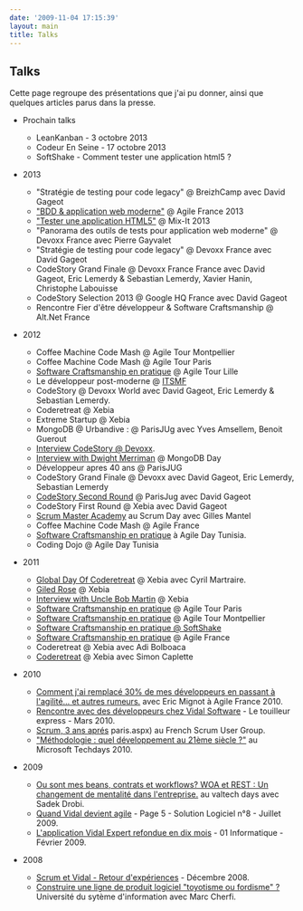 ```yaml
---
date: '2009-11-04 17:15:39'
layout: main
title: Talks
---
```

<h2>Talks</h2>
Cette page regroupe des présentations que j'ai pu donner, ainsi que quelques articles parus dans la presse. 


* Prochain talks
  * LeanKanban - 3 octobre 2013 
  * Codeur En Seine - 17 octobre 2013
  * SoftShake - Comment tester une application html5 ?

* 2013
  * "Stratégie de testing pour code legacy" @ BreizhCamp avec David Gageot
  * ["BDD & application web moderne"](https://github.com/jeanlaurent/CucumberAndZombie/blob/master/CucumberZombie-AgileFrance2013.pdf?raw=true) @ Agile France 2013
  * ["Tester une application HTML5"](https://github.com/jeanlaurent/CucumberAndZombie/blob/master/CucumberZombie-MixIt2013.pdf?raw=true) @ Mix-It 2013
  * "Panorama des outils de tests pour application web moderne" @ Devoxx France avec Pierre Gayvalet
  * "Stratégie de testing pour code legacy" @ Devoxx France avec David Gageot
  * CodeStory Grand Finale @ Devoxx France France avec David Gageot, Eric Lemerdy & Sebastian Lemerdy, Xavier Hanin, Christophe Labouisse
  * CodeStory Selection 2013 @ Google HQ France avec David Gageot
  * Rencontre Fier d'être développeur & Software Craftsmanship @ Alt.Net France

* 2012
  * Coffee Machine Code Mash @ Agile Tour Montpellier
  * Coffee Machine Code Mash @ Agile Tour Paris
  * [Software Craftsmanship en pratique](http://www.slideshare.net/jl.morlhon/software-craftsmanship-en-pratique-agiletour) @ Agile Tour Lille
  * Le développeur post-moderne @ [ITSMF](http://www.itsmf.fr/)
  * CodeStory @ Devoxx World avec David Gageot, Eric Lemerdy & Sebastian Lemerdy.
  * Coderetreat @ Xebia
  * Extreme Startup @ Xebia
  * MongoDB @ Urbandive : @ ParisJUg avec Yves Amsellem, Benoit Guerout
  * [Interview CodeStory @ Devoxx](http://www.parleys.com/#st=5&id=3174&sl=0).
  * [Interview with Dwight Merriman](http://blog.xebia.fr/2012/03/07/qa-with-dwight-merriman/) @ MongoDB Day
  * Développeur apres 40 ans @ ParisJUG
  * CodeStory Grand Finale @ Devoxx avec David Gageot, Eric Lemerdy, Sebastian Lemerdy
  * [CodeStory Second Round](https://speakerdeck.com/dgageot/finale-code-story) @ ParisJug avec David Gageot
  * CodeStory First Round @ Xebia avec David Gageot
  * [Scrum Master Academy](http://www.youtube.com/watch?v=9y9VTw7nL3Q) au Scrum Day avec Gilles Mantel
  * Coffee Machine Code Mash @ Agile France
  * [Software Craftsmanship en pratique](https://speakerdeck.com/u/jeanlaurent/p/software-craftsmanship-en-pratique-at-agile-day-tunisia) à Agile Day Tunisia.
  * Coding Dojo @ Agile Day Tunisia

* 2011
  * [Global Day Of Coderetreat](http://blog.xebia.fr/2011/11/29/coderetreat/) @ Xebia avec Cyril Martraire.
  * [Giled Rose](https://github.com/xebia-france/gildedrose-kata) @ Xebia
  * [Interview with Uncle Bob Martin](http://blog.xebia.fr/2011/05/25/interview-avec-robert-martin/) @ Xebia
  * [Software Craftsmanship en pratique](http://www.slideshare.net/jl.morlhon/software-craftsmanship-en-pratique-agiletour) @ Agile Tour Paris
  * [Software Craftsmanship en pratique](http://www.slideshare.net/jl.morlhon/software-craftsmanship-en-pratique-agiletour) @ Agile Tour Montpellier
  * [Software Craftsmanship en pratique @ SoftShake](http://www.slideshare.net/jl.morlhon/software-craftsmanship-en-pratique)
  * [Software Craftsmanship en pratique]((http://www.slideshare.net/jl.morlhon/software-craftsmanship-en-pratique-agiletour)) @ Agile France
  * Coderetreat @ Xebia avec Adi Bolboaca
  * [Coderetreat](http://blog.xebia.fr/2011/05/09/code-retreat-juin-2011/) @ Xebia avec Simon Caplette

* 2010
  * [Comment j'ai remplacé 30% de mes développeurs en passant à l'agilité... et autres rumeurs.](http://www.slideshare.net/jl.morlhon/comment-jai-remplac-30-de-mes-dveloppeurs-en-adoptant-lagilit-et-autres-rumeurs) avec Eric Mignot à Agile France 2010.
  * [Rencontre avec des développeurs chez Vidal Software](http://www.touilleur-express.fr/2010/03/19/rencontre-avec-des-developpeurs-chez-vidal-software/) - Le touilleur express - Mars 2010.
  * [Scrum, 3 ans aprés](http://www.slideshare.net/jl.morlhon/scrum-3-ans-aprs)
paris.aspx) au French Scrum User Group.
  * ["Méthodologie : quel développement au 21ème siècle ?"](http://blogs.msdn.com/agilefr/archive/2010/03/29/table-ronde-sur-la-transition-vers-l-agilit-aux-microsoft-techdays-2010-) au Microsoft Techdays 2010.

* 2009
  * [Ou sont mes beans, contrats et workflows? WOA et REST : Un changement de mentalité dans l'entreprise.](http://morlhon.net/talk/WOA-REST-OuSontMesBeansProcessEtWorkflows.pdf) au valtech days avec Sadek Drobi.
  * [Quand Vidal devient agile](http://morlhon.net/press/solution-logiciel-2009) - Page 5 - Solution Logiciel n°8 - Juillet 2009.
  * [L'application Vidal Expert refondue en dix mois](http://morlhon.net/press/01-informatique-2008) - 01 Informatique - Février 2009.

* 2008  
  * [Scrum et Vidal - Retour d'expériences](http://morlhon.net/talk/scrum-vidal-retour-dexperience) - Décembre 2008.
  * [Construire une ligne de produit logiciel "toyotisme ou fordisme" ?](http://morlhon.net/talk/construire-une-ligne-de-produit-logiciel-toyotisme-ou-fordisme) Université du sytème d'information avec Marc Cherfi.

